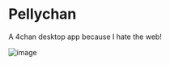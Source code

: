# Pellychan
A 4chan desktop app because I hate the web!

![image](https://github.com/user-attachments/assets/9bf58af0-e505-4d8c-a074-fd20587a083b)
